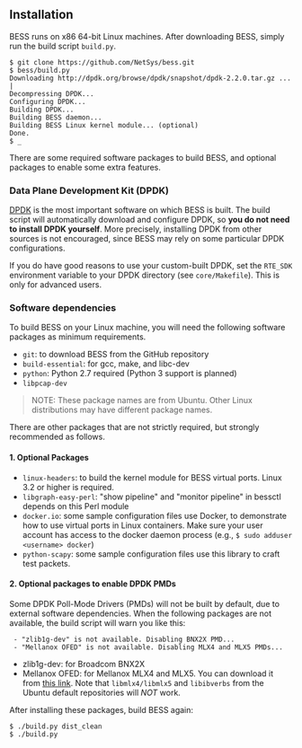 ## Installation

BESS runs on x86 64-bit Linux machines. After downloading BESS, simply run the build script `build.py`.

```
$ git clone https://github.com/NetSys/bess.git
$ bess/build.py
Downloading http://dpdk.org/browse/dpdk/snapshot/dpdk-2.2.0.tar.gz ... |
Decompressing DPDK...
Configuring DPDK...
Building DPDK...
Building BESS daemon...
Building BESS Linux kernel module... (optional)
Done.
$ _
```

There are some required software packages to build BESS, and optional packages to enable some extra features.

### Data Plane Development Kit (DPDK)

[DPDK](dpdk.org) is the most important software on which BESS is built. The build script will automatically download and configure DPDK, so **you do not need to install DPDK yourself**. More precisely, installing DPDK from other sources is not encouraged, since BESS may rely on some particular DPDK configurations.

If you do have good reasons to use your custom-built DPDK, set the `RTE_SDK` environment variable to your DPDK directory (see `core/Makefile`). This is only for advanced users.

### Software dependencies

To build BESS on your Linux machine, you will need the following software packages as minimum requirements.

- `git`: to download BESS from the GitHub repository
- `build-essential`: for gcc, make, and libc-dev
- `python`: Python 2.7 required (Python 3 support is planned)
- `libpcap-dev`

> NOTE: These package names are from Ubuntu. Other Linux distributions may have different package names.

There are other packages that are not strictly required, but strongly recommended as follows.

#### 1. Optional Packages
- `linux-headers`: to build the kernel module for BESS virtual ports. Linux 3.2 or higher is required.
- `libgraph-easy-perl`: "show pipeline" and "monitor pipeline" in bessctl depends on this Perl module
- `docker.io`: some sample configuration files use Docker, to demonstrate how to use virtual ports in Linux containers. Make sure your user account has access to the docker daemon process (e.g., `$ sudo adduser <username> docker`)
- `python-scapy`: some sample configuration files use this library to craft test packets.

#### 2. Optional packages to enable DPDK PMDs
Some DPDK Poll-Mode Drivers (PMDs) will not be built by default, due to external software dependencies. When the following packages are not available, the build script will warn you like this:

```
 - "zlib1g-dev" is not available. Disabling BNX2X PMD...
 - "Mellanox OFED" is not available. Disabling MLX4 and MLX5 PMDs...
```

- zlib1g-dev: for Broadcom BNX2X
- Mellanox OFED: for Mellanox MLX4 and MLX5. You can download it from [this link](http://www.mellanox.com/page/products_dyn?product_family=26&mtag=linux_sw_drivers). Note that `libmlx4/libmlx5` and `libibverbs` from the Ubuntu default repositories will *NOT* work.

After installing these packages, build BESS again:

```
$ ./build.py dist_clean
$ ./build.py
```
